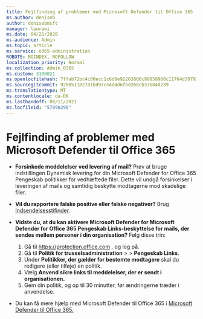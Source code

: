 ```yaml
---
title: Fejlfinding af problemer med Microsoft Defender til Office 365
ms.author: deniseb
author: denisebmsft
manager: laurawi
ms.date: 04/21/2020
ms.audience: Admin
ms.topic: article
ms.service: o365-administration
ROBOTS: NOINDEX, NOFOLLOW
localization_priority: Normal
ms.collection: Admin_O365
ms.custom: 3100021
ms.openlocfilehash: 7ffab72bc4c00ecc1c6d0e92263800c99858980c11764d307914635370306087
ms.sourcegitcommit: 920051182781bd97ce4d4d6fbd268cb37b84d239
ms.translationtype: MT
ms.contentlocale: da-DK
ms.lasthandoff: 08/11/2021
ms.locfileid: "57890296"
---
```

# <a name="troubleshoot-issues-with-microsoft-defender-for-office-365"></a>Fejlfinding af problemer med Microsoft Defender til Office 365

- **Forsinkede meddelelser ved levering af mail?** Prøv at bruge indstillingen Dynamisk levering for din Microsoft Defender for Office 365 Pengeskab politikker for vedhæftede filer. Dette vil undgå forsinkelser i leveringen af mails og samtidig beskytte modtagerne mod skadelige filer.
- **Vil du rapportere falske positive eller falske negativer?** Brug [Indsendelsesstifinder](https://protection.office.com/reportsubmission).
- **Vidste du, at du kan aktivere Microsoft Defender for Microsoft Defender for Office 365 Pengeskab Links-beskyttelse for mails, der sendes mellem personer i din organisation?** Følg disse trin:
    1. Gå til https://protection.office.com , og log på.
    2. Gå til **Politik for trusselsadministration**  >    >  **Pengeskab Links**.
    3. Under **Politikker, der gælder for bestemte modtagere** skal du redigere (eller tilføje) en politik.
    4. Vælg **Anvend sikre links til meddelelser, der er sendt i organisationen.**
    5. Gem din politik, og op til 30 minutter, før ændringerne træder i anvendelse.

- Du kan få mere hjælp med Microsoft Defender til Office 365 i [Microsoft Defender til Office 365.](https://docs.microsoft.com/microsoft-365/security/office-365-security/office-365-atp)